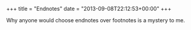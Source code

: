 +++
title = "Endnotes"
date = "2013-09-08T22:12:53+00:00"
+++

Why anyone would choose endnotes over footnotes is a mystery to me.
			